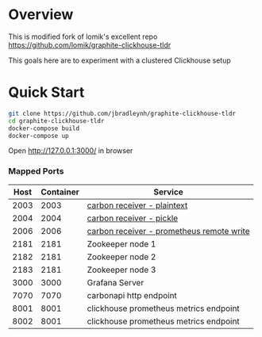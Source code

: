 # Overview
This is modified fork of lomik's excellent repo https://github.com/lomik/graphite-clickhouse-tldr

This goals here are to experiment with a clustered Clickhouse setup
# Quick Start

```sh
git clone https://github.com/jbradleynh/graphite-clickhouse-tldr
cd graphite-clickhouse-tldr
docker-compose build
docker-compose up
```
Open http://127.0.0.1:3000/ in browser

### Mapped Ports

Host | Container | Service
---- | --------- | -------------------------------------------------------------------------------------------------------------------
2003 |      2003 | [carbon receiver - plaintext](http://graphite.readthedocs.io/en/latest/feeding-carbon.html#the-plaintext-protocol)
2004 |      2004 | [carbon receiver - pickle](http://graphite.readthedocs.io/en/latest/feeding-carbon.html#the-pickle-protocol)
2006 |      2006 | [carbon receiver - prometheus remote write](https://prometheus.io/docs/prometheus/latest/configuration/configuration/#%3Cremote_write%3E)
2181 |      2181 | Zookeeper node 1
2182 |      2181 | Zookeeper node 2
2183 |      2181 | Zookeeper node 3
3000 |      3000 | Grafana Server
7070 |      7070 | carbonapi http endpoint
8001 |      8001 | clickhouse prometheus metrics endpoint
8002 |      8001 | clickhouse prometheus metrics endpoint